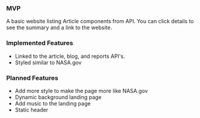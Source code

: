 ### MVP
A basic website listing Article components from API. You can click details to see the summary and a link to the website.

### Implemented Features
* Linked to the article, blog, and reports API's.
* Styled similar to NASA.gov

### Planned Features
* Add more style to make the page more like NASA.gov
* Dynamic background landing page
* Add music to the landing page
* Static header
